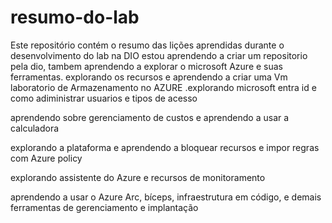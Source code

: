 # resumo-do-lab
Este repositório contém o resumo das lições aprendidas durante o desenvolvimento do lab na DIO
estou aprendendo a criar um repositorio pela dio, tambem aprendendo a explorar o microsoft Azure e suas ferramentas.
explorando os recursos e aprendendo a criar uma Vm 
laboratorio de Armazenamento no AZURE 
.explorando microsoft entra id e como adiministrar usuarios e tipos de acesso

aprendendo sobre gerenciamento de custos e aprendendo a usar a calculadora 

explorando a plataforma e aprendendo a bloquear recursos e impor regras com Azure policy

explorando assistente do Azure e recursos de monitoramento 

aprendendo a usar o Azure Arc, bíceps, infraestrutura em código, e demais ferramentas de gerenciamento e implantação 